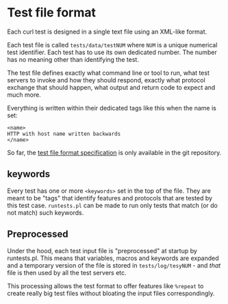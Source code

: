 # Test file format

Each curl test is designed in a single text file using an XML-like
format.

Each test file is called `tests/data/testNUM` where `NUM` is a unique
numerical test identifier. Each test has to use its own dedicated number. The
number has no meaning other than identifying the test.

The test file defines exactly what command line or tool to run, what test
servers to invoke and how they should respond, exactly what protocol exchange
that should happen, what output and return code to expect and much more.

Everything is written within their dedicated tags like this when the name is
set:

    <name>
    HTTP with host name written backwards
    </name>

So far, the [test file format
specification](https://github.com/curl/curl/blob/master/tests/FILEFORMAT.md)
is only available in the git repository.

## keywords

Every test has one or more `<keywords>` set in the top of the file. They are
meant to be "tags" that identify features and protocols that are tested by
this test case. `runtests.pl` can be made to run only tests that match (or do
not match) such keywords.

## Preprocessed

Under the hood, each test input file is "preprocessed" at startup by
runtests.pl. This means that variables, macros and keywords are expanded and a
temporary version of the file is stored in `tests/log/tesyNUM` - and *that*
file is then used by all the test servers etc.

This processing allows the test format to offer features like `%repeat` to
create really big test files without bloating the input files correspondingly.
